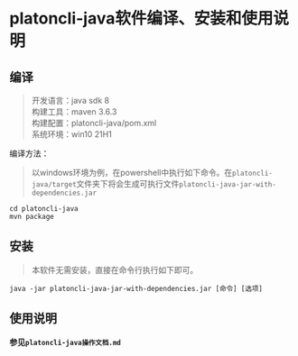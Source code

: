 # platoncli-java软件编译、安装和使用说明

## 编译
> 开发语言：java sdk 8  
构建工具：maven 3.6.3  
构建配置：platoncli-java/pom.xml  
系统环境：win10 21H1  

编译方法：
> 以windows环境为例，在powershell中执行如下命令。在`platoncli-java/target`文件夹下将会生成可执行文件`platoncli-java-jar-with-dependencies.jar`
```shell
cd platoncli-java
mvn package
```
## 安装
> 本软件无需安装，直接在命令行执行如下即可。
```shell
java -jar platoncli-java-jar-with-dependencies.jar [命令] [选项]
```

## 使用说明
**参见`platoncli-java操作文档.md`**
